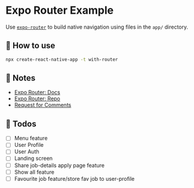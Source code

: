 # Expo Router Example

Use [`expo-router`](https://expo.github.io/router) to build native navigation using files in the `app/` directory.

## 🚀 How to use

```sh
npx create-react-native-app -t with-router
```

## 📝 Notes

- [Expo Router: Docs](https://expo.github.io/router)
- [Expo Router: Repo](https://github.com/expo/router)
- [Request for Comments](https://github.com/expo/router/discussions/1)

## 🥤 Todos

- [ ] Menu feature
- [ ] User Profile
- [ ] User Auth
- [ ] Landing screen
- [ ] Share job-details apply page feature
- [ ] Show all feature
- [ ] Favourite job feature/store fav job to user-profile
